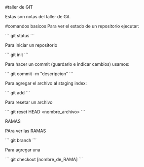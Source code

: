 #taller de GIT

Estas son notas del taller de Git.

#comandos basicos
Para ver el estado de un repositorio ejecutar:

´´´
git status
´´´

Para iniciar un repositorio

´´´
git init 
´´´

Para hacer un commit (guardarlo e indicar cambios) usamos:

´´´
git commit -m "descripcion"
´´´

Para agregar el archivo al staging index:

´´´
git add
´´´

Para resetar un archivo

´´´ 
git reset HEAD <nombre_archivo>
´´´

RAMAS

PAra ver las RAMAS

´´´
git branch
´´´

Para agregar una 

´´´
git checkout [nombre_de_RAMA]
´´´
